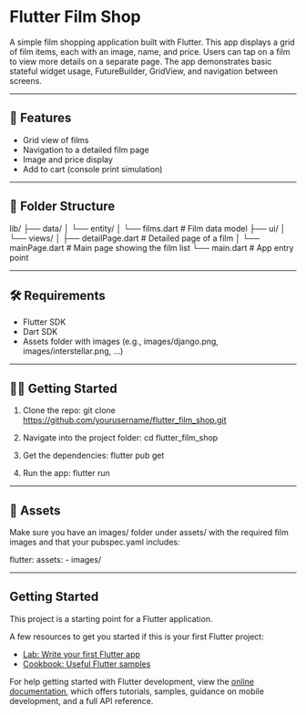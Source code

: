 # Flutter Film Shop

A simple film shopping application built with Flutter. This app displays a grid of film items, each with an image, name, and price. Users can tap on a film to view more details on a separate page. The app demonstrates basic stateful widget usage, FutureBuilder, GridView, and navigation between screens.

---

## 🚀 Features

- Grid view of films
- Navigation to a detailed film page
- Image and price display
- Add to cart (console print simulation)

---

## 🧩 Folder Structure

lib/
├── data/
│   └── entity/
│       └── films.dart       # Film data model
├── ui/
│   └── views/
│       ├── detailPage.dart  # Detailed page of a film
│       └── mainPage.dart    # Main page showing the film list
└── main.dart                # App entry point

---

## 🛠 Requirements

- Flutter SDK
- Dart SDK
- Assets folder with images (e.g., images/django.png, images/interstellar.png, ...)

---

## 🏃‍♂️ Getting Started

1. Clone the repo:
   git clone https://github.com/yourusername/flutter_film_shop.git

2. Navigate into the project folder:
   cd flutter_film_shop

3. Get the dependencies:
   flutter pub get

4. Run the app:
   flutter run

---

## 📁 Assets

Make sure you have an images/ folder under assets/ with the required film images and that your pubspec.yaml includes:

flutter:
  assets:
    - images/

---


## Getting Started

This project is a starting point for a Flutter application.

A few resources to get you started if this is your first Flutter project:

- [Lab: Write your first Flutter app](https://docs.flutter.dev/get-started/codelab)
- [Cookbook: Useful Flutter samples](https://docs.flutter.dev/cookbook)

For help getting started with Flutter development, view the
[online documentation](https://docs.flutter.dev/), which offers tutorials,
samples, guidance on mobile development, and a full API reference.

